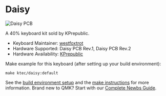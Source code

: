 # Daisy

![Daisy PCB](https://cdn.shopify.com/s/files/1/2711/4238/products/HTB1Pj1UggMPMeJjy1Xcq6xpppXa7_1024x1024.jpg)

A 40% keyboard kit sold by KPrepublic.

* Keyboard Maintainer: [westfoxtrot](https://github.com/westfoxtrot)
* Hardware Supported: Daisy PCB Rev.1, Daisy PCB Rev.2
* Hardware Availability: [KPrepublic](https://kprepublic.com/products/daisy-40-custom-keyboard-pcb)

Make example for this keyboard (after setting up your build environment):

    make ktec/daisy:default

See the [build environment setup](https://docs.qmk.fm/#/getting_started_build_tools) and the [make instructions](https://docs.qmk.fm/#/getting_started_make_guide) for more information. Brand new to QMK? Start with our [Complete Newbs Guide](https://docs.qmk.fm/#/newbs).
